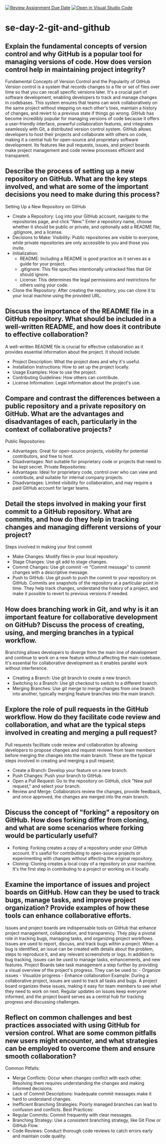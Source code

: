 [![Review Assignment Due Date](https://classroom.github.com/assets/deadline-readme-button-22041afd0340ce965d47ae6ef1cefeee28c7c493a6346c4f15d667ab976d596c.svg)](https://classroom.github.com/a/8wgCKhpZ)
[![Open in Visual Studio Code](https://classroom.github.com/assets/open-in-vscode-2e0aaae1b6195c2367325f4f02e2d04e9abb55f0b24a779b69b11b9e10269abc.svg)](https://classroom.github.com/online_ide?assignment_repo_id=18489984&assignment_repo_type=AssignmentRepo)
# se-day-2-git-and-github
## Explain the fundamental concepts of version control and why GitHub is a popular tool for managing versions of code. How does version control help in maintaining project integrity?
Fundamental Concepts of Version Control and the Popularity of GitHub
Version control is a system that records changes to a file or set of files over time so that you can recall specific versions later. It's a crucial part of software development, enabling developers to track and manage changes in codebases. This system ensures that teams can work collaboratively on the same project without stepping on each other's toes, maintain a history of changes, and revert to a previous state if things go wrong.
GitHub has become incredibly popular for managing versions of code because it offers a user-friendly interface, powerful collaboration features, and integrates seamlessly with Git, a distributed version control system. GitHub allows developers to host their projects and collaborate with others on code, making it a central hub for open-source and proprietary software development. Its features like pull requests, issues, and project boards make project management and code review processes efficient and transparent.

## Describe the process of setting up a new repository on GitHub. What are the key steps involved, and what are some of the important decisions you need to make during this process?
Setting Up a New Repository on GitHub
- Create a Repository: Log into your GitHub account, navigate to the repositories page, and click "New." Enter a repository name, choose whether it should be public or private, and optionally add a README file, .gitignore, and a license.
- Decisions to Make:
    Visibility: Public repositories are visible to everyone, while private repositories are only accessible to you and those you invite.
- Initialization:
   - README: Including a README is good practice as it serves as a guide for your project.
   - .gitignore: This file specifies intentionally untracked files that Git should ignore.
   - License: This determines the legal permissions and restrictions for others using your code.
- Clone the Repository: After creating the repository, you can clone it to your local machine using the provided URL.

## Discuss the importance of the README file in a GitHub repository. What should be included in a well-written README, and how does it contribute to effective collaboration?
A well-written README file is crucial for effective collaboration as it provides essential information about the project. It should include:
- Project Description: What the project does and why it's useful.
- Installation Instructions: How to set up the project locally.
- Usage Examples: How to use the project.
- Contributing Guidelines: How others can contribute.
- License Information: Legal information about the project's use.

## Compare and contrast the differences between a public repository and a private repository on GitHub. What are the advantages and disadvantages of each, particularly in the context of collaborative projects?
Public Repositories:
 - Advantages: Great for open-source projects, visibility for potential contributors, and free to host.
 - Disadvantages: Not suitable for proprietary code or projects that need to be kept secret.
Private Repositories:
 - Advantages: Ideal for proprietary code, control over who can view and contribute, and suitable for internal company projects.
 - Disadvantages: Limited visibility for collaboration, and may require a paid GitHub account for larger teams.

## Detail the steps involved in making your first commit to a GitHub repository. What are commits, and how do they help in tracking changes and managing different versions of your project?
Steps involved in making your first commit
 - Make Changes: Modify files in your local repository.
 - Stage Changes: Use git add <file> to stage changes.
 - Commit Changes: Use git commit -m "Commit message" to commit changes with a descriptive message.
 - Push to GitHub: Use git push to push the commit to your repository on GitHub.
Commits are snapshots of the repository at a particular point in time. They help track changes, understand the history of a project, and make it possible to revert to previous versions if needed.

## How does branching work in Git, and why is it an important feature for collaborative development on GitHub? Discuss the process of creating, using, and merging branches in a typical workflow.
Branching allows developers to diverge from the main line of development and continue to work on a new feature without affecting the main codebase. It's essential for collaborative development as it enables parallel work without interference.
  - Creating a Branch: Use git branch <branch-name> to create a new branch.
  - Switching to a Branch: Use git checkout <branch-name> to switch to a different branch.
  - Merging Branches: Use git merge <branch-name> to merge changes from one branch into another, typically merging feature branches into the main branch.

## Explore the role of pull requests in the GitHub workflow. How do they facilitate code review and collaboration, and what are the typical steps involved in creating and merging a pull request?
Pull requests facilitate code review and collaboration by allowing developers to propose changes and request reviews from team members before merging the changes into the main branch.
These are the typical steps involved in creating and merging a pull request;
  - Create a Branch: Develop your feature on a new branch.
  - Push Changes: Push your branch to GitHub.
  - Open a Pull Request: Go to the repository on GitHub, click "New pull request," and select your branch.
  - Review and Merge: Collaborators review the changes, provide feedback, and once approved, the changes are merged into the main branch.

## Discuss the concept of "forking" a repository on GitHub. How does forking differ from cloning, and what are some scenarios where forking would be particularly useful?
 - Forking: Forking creates a copy of a repository under your GitHub account. It's useful for contributing to open-source projects or experimenting with changes without affecting the original repository.
 - Cloning: Cloning creates a local copy of a repository on your machine. It's the first step in contributing to a project or working on it locally.

## Examine the importance of issues and project boards on GitHub. How can they be used to track bugs, manage tasks, and improve project organization? Provide examples of how these tools can enhance collaborative efforts.
Issues and project boards are indispensable tools on GitHub that enhance project management, collaboration, and transparency. They play a pivotal role in tracking bugs, managing tasks, and organizing project workflows.
Issues are used to report, discuss, and track bugs within a project. When a bug is identified, an issue can be created with details about the problem, steps to reproduce it, and any relevant screenshots or logs. In addition to bug tracking, issues can be used to manage tasks, enhancements, and new features. 
Project Boards take task management a step further by providing a visual overview of the project's progress. They can be used to:
       - Organize issues
       - Visualize progress
       - Enhance collaboration
Example: During a collaborative project, issues are used to track all tasks and bugs. A project board organizes these issues, making it easy for team members to see what they need to work on next. Regular updates on issues keep everyone informed, and the project board serves as a central hub for tracking progress and discussing challenges.

## Reflect on common challenges and best practices associated with using GitHub for version control. What are some common pitfalls new users might encounter, and what strategies can be employed to overcome them and ensure smooth collaboration?
Common Pitfalls:
  - Merge Conflicts: Occur when changes conflict with each other. Resolving them requires understanding the changes and making informed decisions.
  - Lack of Commit Descriptions: Inadequate commit messages make it hard to understand changes.
  - Inefficient Branching Strategies: Poorly managed branches can lead to confusion and conflicts.
Best Practices:
  - Regular Commits: Commit frequently with clear messages.
  - Branching Strategy: Use a consistent branching strategy, like Git Flow or GitHub Flow.
  - Code Reviews: Conduct thorough code reviews to catch errors early and maintain code quality.
